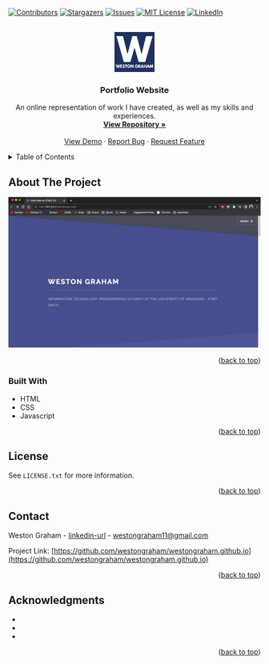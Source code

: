 <div id="top"></div>

[![Contributors][contributors-shield]][contributors-url]
[![Stargazers][stars-shield]][stars-url]
[![Issues][issues-shield]][issues-url]
[![MIT License][license-shield]][license-url]
[![LinkedIn][linkedin-shield]][linkedin-url]



<!-- PROJECT LOGO -->
<br />
<div align="center">
  <a href="https://github.com/westongraham/westongraham.github.io">
    <img src="images/bigLogo.png" alt="Logo" width="80" height="80">
  </a>

<h3 align="center">Portfolio Website</h3>

  <p align="center">
    An online representation of work I have created, as well as my skills and experiences.
    <br />
    <a href="https://github.com/westongraham/westongraham.github.io"><strong>View Repository »</strong></a>
    <br />
    <br />
    <a href="https://github.com/westongraham/westongraham.github.io">View Demo</a>
    ·
    <a href="https://github.com/westongraham/westongraham.github.io/issues">Report Bug</a>
    ·
    <a href="https://github.com/westongraham/westongraham.github.io/issues">Request Feature</a>
  </p>
</div>



<!-- TABLE OF CONTENTS -->
<details>
  <summary>Table of Contents</summary>
  <ol>
    <li>
      <a href="#about-the-project">About The Project</a>
      <ul>
        <li><a href="#built-with">Built With</a></li>
      </ul>
    </li>
    <li><a href="#license">License</a></li>
    <li><a href="#contact">Contact</a></li>
    <li><a href="#acknowledgments">Acknowledgments</a></li>
  </ol>
</details>



<!-- ABOUT THE PROJECT -->
## About The Project

[![Product Name Screen Shot][product-screenshot]](https://westongraham.github.io.com)

<p align="right">(<a href="#top">back to top</a>)</p>



### Built With

* HTML
* CSS
* Javascript


<p align="right">(<a href="#top">back to top</a>)</p>


<!-- LICENSE -->
## License

See `LICENSE.txt` for more information.

<p align="right">(<a href="#top">back to top</a>)</p>



<!-- CONTACT -->
## Contact

Weston Graham - [linkedin-url](https://twitter.com/twitter_handle) - westongraham11@gmail.com

Project Link: [https://github.com/westongraham/westongraham.github.io](https://github.com/westongraham/westongraham.github.io)

<p align="right">(<a href="#top">back to top</a>)</p>



<!-- ACKNOWLEDGMENTS -->
## Acknowledgments

* []()
* []()
* []()

<p align="right">(<a href="#top">back to top</a>)</p>



<!-- MARKDOWN LINKS & IMAGES -->
<!-- https://www.markdownguide.org/basic-syntax/#reference-style-links -->
[contributors-shield]: https://img.shields.io/github/contributors/westongraham/westongraham.github.io.svg?style=for-the-badge
[contributors-url]: https://github.com/westongraham/westongraham.github.io/graphs/contributors
[forks-shield]: https://img.shields.io/github/forks/westongraham/westongraham.github.io.svg?style=for-the-badge
[forks-url]: https://github.com/westongraham/westongraham.github.io/network/members
[stars-shield]: https://img.shields.io/github/stars/westongraham/westongraham.github.io.svg?style=for-the-badge
[stars-url]: https://github.com/westongraham/westongraham.github.io/stargazers
[issues-shield]: https://img.shields.io/github/issues/westongraham/westongraham.github.io.svg?style=for-the-badge
[issues-url]: https://github.com/westongraham/westongraham.github.io/issues
[license-shield]: https://img.shields.io/github/license/westongraham/westongraham.github.io.svg?style=for-the-badge
[license-url]: https://github.com/westongraham/westongraham.github.io/blob/master/LICENSE.txt
[linkedin-shield]: https://img.shields.io/badge/-LinkedIn-black.svg?style=for-the-badge&logo=linkedin&colorB=555
[linkedin-url]: https://linkedin.com/in/westongraham
[product-screenshot]: images/WebsiteProject.jpg
